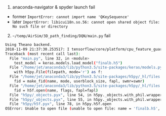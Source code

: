 1. anaconda-navigator & spyder launch fail
* former `ImportError: cannot import name 'QKeySequence'`
* later `ImportError: libicui18n.so.56: cannot open shared object file: No such file or directory`
2. `~/temp/AirSim/3D_path_finding/DQN/main.py` fail
``` bash
Using Theano backend.
2018-11-09 21:37:30.253517: I tensorflow/core/platform/cpu_feature_guard.cc:140] Your CPU supports instructions that this TensorFlow binary was not compiled to use: AVX2 FMA
Traceback (most recent call last):
  File "main.py", line 32, in <module>
    test_model = keras.models.load_model("finalb.h5")
  File "/home/jet/anaconda3/lib/python3.5/site-packages/keras/models.py", line 233, in load_model
    with h5py.File(filepath, mode='r') as f:
  File "/home/jet/anaconda3/lib/python3.5/site-packages/h5py/_hl/files.py", line 312, in __init__
    fid = make_fid(name, mode, userblock_size, fapl, swmr=swmr)
  File "/home/jet/anaconda3/lib/python3.5/site-packages/h5py/_hl/files.py", line 142, in make_fid
    fid = h5f.open(name, flags, fapl=fapl)
  File "h5py/_objects.pyx", line 54, in h5py._objects.with_phil.wrapper
  File "h5py/_objects.pyx", line 55, in h5py._objects.with_phil.wrapper
  File "h5py/h5f.pyx", line 78, in h5py.h5f.open
OSError: Unable to open file (unable to open file: name = 'finalb.h5', errno = 2, error message = 'No such file or directory', flags = 0, o_flags = 0)
```